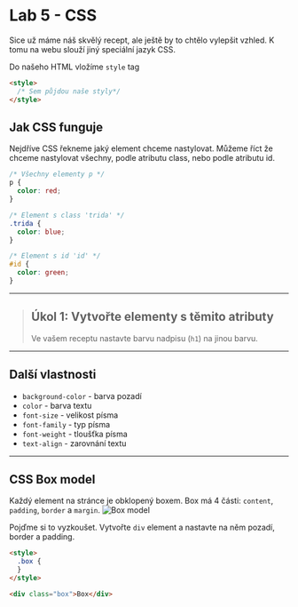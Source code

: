 # Lab 5 - CSS

Sice už máme náš skvělý recept, ale ještě by to chtělo vylepšit vzhled. K tomu na webu slouží jiný speciální jazyk CSS.

Do našeho HTML vložíme `style` tag

```html
<style>
  /* Sem půjdou naše styly*/
</style>
```

## Jak CSS funguje

Nejdříve CSS řekneme jaký element chceme nastylovat. Můžeme říct že chceme nastylovat všechny, podle atributu class, nebo podle atributu id.

```css
/* Všechny elementy p */
p {
  color: red;
}

/* Element s class 'trida' */
.trida {
  color: blue;
}

/* Element s id 'id' */
#id {
  color: green;
}
```

---

> ## Úkol 1: Vytvořte elementy s těmito atributy
>
> Ve vašem receptu nastavte barvu nadpisu (`h1`) na jinou barvu.

---

## Další vlastnosti

- `background-color` - barva pozadí
- `color` - barva textu
- `font-size` - velikost písma
- `font-family` - typ písma
- `font-weight` - tloušťka písma
- `text-align` - zarovnání textu

---

## CSS Box model

Každý element na stránce je obklopený boxem. Box má 4 části: `content`, `padding`, `border` a `margin`.
![Box model](https://developer.mozilla.org/en-US/docs/Learn/CSS/Building_blocks/The_box_model/box-model-devtools.png)

Pojďme si to vyzkoušet. Vytvořte `div` element a nastavte na něm pozadí, border a padding.

```html
<style>
  .box {
  }
</style>

<div class="box">Box</div>
```
